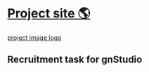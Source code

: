 # [Project site 🌎](https://gn-news-liart.vercel.app/)

[project image logo](https://i.imgur.com/8l33djU.png)

## Recruitment task for gnStudio
